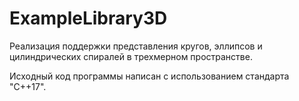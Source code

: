 # ExampleLibrary3D
Реализация поддержки представления кругов, эллипсов и цилиндрических спиралей в трехмерном пространстве. 

Исходный код программы написан с использованием стандарта "C++17".
